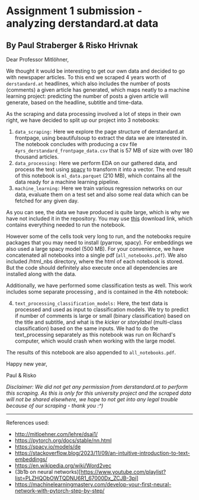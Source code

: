 # Assignment 1 submission - analyzing derstandard.at data
## By Paul Straberger & Risko Hrivnak

Dear Professor Mitlöhner,

We thought it would be interesting to get our own data and decided to go with newspaper articles.
To this end we scraped 4 years worth of `derstandard.at` headlines, which also includes
the number of posts (comments) a given article has generated, which maps neatly to
a machine learning project: predicting the number of posts a given article will generate,
based on the headline, subtitle and time-data.

As the scraping and data processing involved a lot of steps in their own right, we
have decided to split up our project into 3 notebooks:
1. `data_scraping:` Here we explore the page structure of derstandard.at frontpage,
    using beautifulsoup to extract the data we are interested in. The notebook concludes
    with producing a csv file `4yrs_derstandard_frontpage_data.csv` that is 57 MB of
    size with over 180 thousand articles.
2. `data_processing:` Here we perform EDA on our gathered data, and process the text
    using [spacy](https://spacy.io/) to transform it into a vector. The end result of
    this notebook is `ml_data.parquet` (210 MB), which contains all the data ready
    for a machine learning pipeline.
3. `machine_learning:` Here we train various regression networks on our data, evaluate
    them on a test set and also some real data which can be fetched for any given day.

As you can see, the data we have produced is quite large, which is why we have not
included it in the repository. You may use
[this](https://1drv.ms/f/s!As0d2mVTvxe4hoY_MrtNVk6EieX4OA?e=TuhIek)
download link, which contains everything needed to run the notebook.

However some of the cells took very long to run, and the notebooks require packages
that you may need to install (pyarrow, spacy). For embeddings we also used a large
spacy model (500 MB). For your convenience, we have concatenated all notebooks into
a single pdf (`all_notebooks.pdf`). We also included /html_nbs directory, where the html
of each notebook is stored. But the code should definitely also execute once
all dependencies are installed along with the data. 

Additionally, we have performed some classification tests as well. This work includes
some separate processing , and is contained in the 4th notebook:

4. `text_processing_classification_models:` Here, the text data is processed
   and used as input to classification models. We try to predict if number
   of comments is large or small (binary classification) based on the title
   and subtitle, and what is the *kicker* or *storylabel* (multi-class classification)
   based on the same inputs. We had to do the text_processing separately
   as this notebook was run on Richard's computer, which would crash when
   working with the large model.

The results of this notebook are also appended to `all_notebooks.pdf`.

Happy new year,

Paul & Risko

  *Disclaimer: We did not get any permission from derstandard.at to perform this*
  *scraping. As this is only for this university project and the scraped data will not be shared*
  *elsewhere, we hope to not get into any legal trouble because of our scraping - thank you :^)*

---
References used:
* http://mitloehner.com/lehre/dsai1/
* https://pytorch.org/docs/stable/nn.html
* https://spacy.io/models/de
* https://stackoverflow.blog/2023/11/09/an-intuitive-introduction-to-text-embeddings/
* https://en.wikipedia.org/wiki/Word2vec
* (3b1b on neural networks)[https://www.youtube.com/playlist?list=PLZHQObOWTQDNU6R1_67000Dx_ZCJB-3pi]
* https://machinelearningmastery.com/develop-your-first-neural-network-with-pytorch-step-by-step/